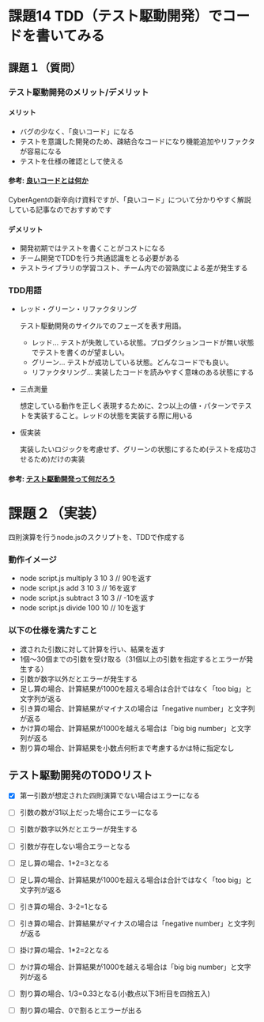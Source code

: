 # 課題14 TDD（テスト駆動開発）でコードを書いてみる

## 課題１（質問）

### テスト駆動開発のメリット/デメリット

#### メリット
- バグの少なく、「良いコード」になる
- テストを意識した開発のため、疎結合なコードになり機能追加やリファクタが容易になる
- テストを仕様の確認として使える

#### 参考: [良いコードとは何か](https://note.com/cyberz_cto/n/n26f535d6c575)
CyberAgentの新卒向け資料ですが、「良いコード」について分かりやすく解説している記事なのでおすすめです
#### デメリット
- 開発初期ではテストを書くことがコストになる
- チーム開発でTDDを行う共通認識をとる必要がある
- テストライブラリの学習コスト、チーム内での習熟度による差が発生する

### TDD用語

- レッド・グリーン・リファクタリング

    テスト駆動開発のサイクルでのフェーズを表す用語。
    - レッド... テストが失敗している状態。プロダクションコードが無い状態でテストを書くのが望ましい。
    - グリーン... テストが成功している状態。どんなコードでも良い。
    - リファクタリング... 実装したコードを読みやすく意味のある状態にする

- 三点測量

    想定している動作を正しく表現するために、2つ以上の値・パターンでテストを実装すること。レッドの状態を実装する際に用いる
- 仮実装

    実装したいロジックを考慮せず、グリーンの状態にするため(テストを成功させるため)だけの実装

#### 参考: [テスト駆動開発って何だろう](https://dev.classmethod.jp/articles/what-tdd/)

# 課題２（実装）

四則演算を行うnode.jsのスクリプトを、TDDで作成する

### 動作イメージ
- node script.js multiply 3 10 3 // 90を返す
- node script.js add 3 10 3 // 16を返す
- node script.js subtract 3 10 3 // -10を返す
- node script.js divide 100 10 // 10を返す

### 以下の仕様を満たすこと
- 渡された引数に対して計算を行い、結果を返す
- 1個〜30個までの引数を受け取る（31個以上の引数を指定するとエラーが発生する）
- 引数が数字以外だとエラーが発生する
- 足し算の場合、計算結果が1000を超える場合は合計ではなく「too big」と文字列が返る
- 引き算の場合、計算結果がマイナスの場合は「negative number」と文字列が返る
- かけ算の場合、計算結果が1000を越える場合は「big big number」と文字列が返る
- 割り算の場合、計算結果を小数点何桁まで考慮するかは特に指定なし

## テスト駆動開発のTODOリスト

- [x] 第一引数が想定された四則演算でない場合はエラーになる
- [ ] 引数の数が31以上だった場合にエラーになる
- [ ] 引数が数字以外だとエラーが発生する
- [ ] 引数が存在しない場合エラーとなる
- [ ] 足し算の場合、1+2=3となる
- [ ] 足し算の場合、計算結果が1000を超える場合は合計ではなく「too big」と文字列が返る
- [ ] 引き算の場合、3-2=1となる
- [ ] 引き算の場合、計算結果がマイナスの場合は「negative number」と文字列が返る
- [ ] 掛け算の場合、1*2=2となる
- [ ] かけ算の場合、計算結果が1000を越える場合は「big big number」と文字列が返る
- [ ] 割り算の場合、1/3=0.33となる(小数点以下3桁目を四捨五入)
- [ ] 割り算の場合、0で割るとエラーが出る



